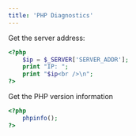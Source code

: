 ```yaml
---
title: 'PHP Diagnostics'
---
```


Get the server address:

```php
<?php
    $ip = $_SERVER['SERVER_ADDR'];
    print "IP: ";
    print "$ip<br />\n";
?>
```

Get the PHP version information

```php
<?php
    phpinfo();
?>
```